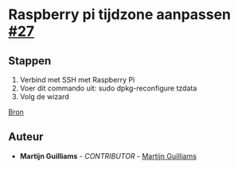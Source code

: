 # Raspberry pi tijdzone aanpassen [#27](https://github.com/12003586/PEM-3D-printer/issues/27)

 ## Stappen

1. Verbind met SSH met Raspberry Pi 
2. Voer dit commando uit: sudo dpkg-reconfigure tzdata
3. Volg de wizard

[Bron](https://github.com/pablogventura/Octoprint-ETA)

## Auteur
- **Martijn Guilliams** - _CONTRIBUTOR_ - [Martijn Guilliams](https://github.com/MartijnGuilliamsPXL)